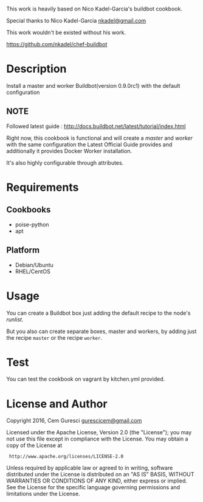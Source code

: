 This work is heavily based on Nico Kadel-Garcia's buildbot cookbook.

Special thanks to  Nico Kadel-Garcia <nkadel@gmail.com>

This work wouldn't be existed without his work.

https://github.com/nkadel/chef-buildbot

Description
===========

Install a master and worker Buildbot(version 0.9.0rc1) with the default configuration

NOTE
----

Followed latest guide : http://docs.buildbot.net/latest/tutorial/index.html

Right now, this cookbook is functional and will create a _master_ and _worker_
with the same configuration the  Latest Official Guide provides and additionally it provides Docker Worker installation.

It's also highly configurable through attributes.

Requirements
============

Cookbooks
---------

* poise-python
* apt

Platform
--------

* Debian/Ubuntu
* RHEL/CentOS


Usage
=====

You can create a Buildbot box just adding the default recipe to the node's _runlist_.

But you also can create separate boxes, master and workers, by adding just the recipe `master`
or the recipe `worker`.

Test
====

You can test the cookbook on vagrant by kitchen.yml provided.

License and Author
==================

Copyright 2016, Cem Guresci <gurescicem@gmail.com>

Licensed under the Apache License, Version 2.0 (the "License");
you may not use this file except in compliance with the License.
You may obtain a copy of the License at

     http://www.apache.org/licenses/LICENSE-2.0

Unless required by applicable law or agreed to in writing, software
distributed under the License is distributed on an "AS IS" BASIS,
WITHOUT WARRANTIES OR CONDITIONS OF ANY KIND, either express or implied.
See the License for the specific language governing permissions and
limitations under the License.
